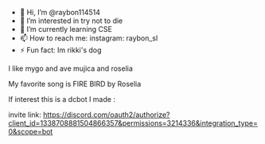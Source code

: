 - 👋 Hi, I’m @raybon114514
- 👀 I’m interested in try not to die
- 🌱 I’m currently learning CSE
- 📫 How to reach me: instagram: raybon_sl
- ⚡ Fun fact: Im rikki's dog

I like mygo and ave mujica and roselia

My favorite song is FIRE BIRD by Roselia

If interest this is a dcbot I made :

invite link: 
https://discord.com/oauth2/authorize?client_id=1338708881504866357&permissions=3214336&integration_type=0&scope=bot



<!---
raybon114514/raybon114514 is a ✨ special ✨ repository because its `README.md` (this file) appears on your GitHub profile.
You can click the Preview link to take a look at your changes.
--->

